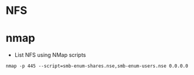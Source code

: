 # NFS

# nmap

- List NFS using NMap scripts

```
nmap -p 445 --script=smb-enum-shares.nse,smb-enum-users.nse 0.0.0.0

```